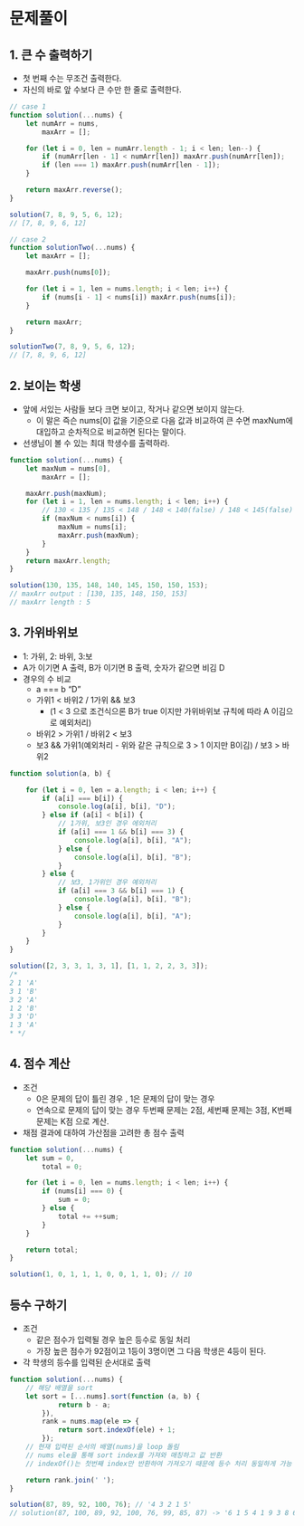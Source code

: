 # 문제풀이

## 1. 큰 수 출력하기

- 첫 번째 수는 무조건 출력한다.
- 자신의 바로 앞 수보다 큰 수만 한 줄로 출력한다.

```javascript
// case 1
function solution(...nums) {
    let numArr = nums,
        maxArr = [];

    for (let i = 0, len = numArr.length - 1; i < len; len--) {
        if (numArr[len - 1] < numArr[len]) maxArr.push(numArr[len]);
        if (len === 1) maxArr.push(numArr[len - 1]);
    }

    return maxArr.reverse();
}

solution(7, 8, 9, 5, 6, 12);
// [7, 8, 9, 6, 12]

// case 2 
function solutionTwo(...nums) {
    let maxArr = [];

    maxArr.push(nums[0]);

    for (let i = 1, len = nums.length; i < len; i++) {
        if (nums[i - 1] < nums[i]) maxArr.push(nums[i]);
    }

    return maxArr;
}

solutionTwo(7, 8, 9, 5, 6, 12);
// [7, 8, 9, 6, 12]
```

## 2. 보이는 학생

- 앞에 서있는 사람들 보다 크면 보이고, 작거나 같으면 보이지 않는다.
    - 이 말은 즉슨 nums[0] 값을 기준으로 다음 값과 비교하여 큰 수면 maxNum에 대입하고 순차적으로 비교하면 된다는 말이다.
- 선생님이 볼 수 있는 최대 학생수를 출력하라.

```javascript
function solution(...nums) {
    let maxNum = nums[0],
        maxArr = [];

    maxArr.push(maxNum);
    for (let i = 1, len = nums.length; i < len; i++) {
        // 130 < 135 / 135 < 148 / 148 < 140(false) / 148 < 145(false) ... / 148 < 150 / 150 < 153
        if (maxNum < nums[i]) {
            maxNum = nums[i];
            maxArr.push(maxNum);
        }
    }
    return maxArr.length;
}

solution(130, 135, 148, 140, 145, 150, 150, 153);
// maxArr output : [130, 135, 148, 150, 153] 
// maxArr length : 5
```

## 3. 가위바위보

- 1: 가위, 2: 바위, 3:보
- A가 이기면 A 출력, B가 이기면 B 출력, 숫자가 같으면 비김 D
- 경우의 수 비교
    - a === b “D”
    - 가위1 < 바위2 / 1가위 && 보3
        - (1 < 3 으로 조건식으론 B가 true 이지만 가위바위보 규칙에 따라 A 이김으로 예외처리)
    - 바위2 > 가위1 / 바위2 < 보3
    - 보3 && 가위1(예외처리 - 위와 같은 규칙으로 3 > 1 이지만 B이김) / 보3 > 바위2

```javascript
function solution(a, b) {

    for (let i = 0, len = a.length; i < len; i++) {
        if (a[i] === b[i]) {
            console.log(a[i], b[i], "D");
        } else if (a[i] < b[i]) {
            // 1가위, 보3인 경우 에외처리
            if (a[i] === 1 && b[i] === 3) {
                console.log(a[i], b[i], "A");
            } else {
                console.log(a[i], b[i], "B");
            }
        } else {
            // 보3, 1가위인 경우 예외처리
            if (a[i] === 3 && b[i] === 1) {
                console.log(a[i], b[i], "B");
            } else {
                console.log(a[i], b[i], "A");
            }
        }
    }
}

solution([2, 3, 3, 1, 3, 1], [1, 1, 2, 2, 3, 3]);
/* 
2 1 'A'
3 1 'B'
3 2 'A'
1 2 'B'
3 3 'D'
1 3 'A'
* */
```

## 4. 점수 계산

- 조건
    - 0은 문제의 답이 틀린 경우 , 1은 문제의 답이 맞는 경우
    - 연속으로 문제의 답이 맞는 경우 두번째 문제는 2점, 세번째 문제는 3점, K번째 문제는 K점 으로 계산.
- 채점 결과에 대하여 가산점을 고려한 총 점수 출력

```javascript
function solution(...nums) {
    let sum = 0,
        total = 0;

    for (let i = 0, len = nums.length; i < len; i++) {
        if (nums[i] === 0) {
            sum = 0;
        } else {
            total += ++sum;
        }
    }

    return total;
}

solution(1, 0, 1, 1, 1, 0, 0, 1, 1, 0); // 10
```

## 등수 구하기

- 조건
    - 같은 점수가 입력될 경우 높은 등수로 동일 처리
    - 가장 높은 점수가 92점이고 1등이 3명이면 그 다음 학생은 4등이 된다.
- 각 학생의 등수를 입력된 순서대로 출력

```javascript
function solution(...nums) {
    // 해당 배열을 sort
    let sort = [...nums].sort(function (a, b) {
            return b - a;
        }),
        rank = nums.map(ele => {
            return sort.indexOf(ele) + 1;
        });
    // 현재 입력된 순서의 배열(nums)을 loop 돌림
    // nums ele을 통해 sort index를 가져와 매칭하고 값 반환
    // indexOf()는 첫번째 index만 반환하여 가져오기 때문에 등수 처리 동일하게 가능 

    return rank.join(' ');
}

solution(87, 89, 92, 100, 76); // '4 3 2 1 5'
// solution(87, 100, 89, 92, 100, 76, 99, 85, 87) -> '6 1 5 4 1 9 3 8 6' 반환 
```
